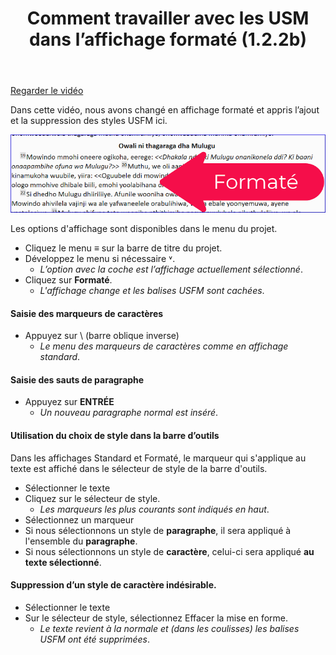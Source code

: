 ﻿---
title: Comment travailler avec les USM dans l’affichage formaté (1.2.2b)
---
[Regarder le vidéo](https://vimeo.com/446776619)

Dans cette vidéo, nous avons changé en affichage formaté et appris l’ajout et la suppression des styles USFM ici.

![](../media/66b503036e5988be48dd90578f64ece7.png)

Les options d'affichage sont disponibles dans le menu du projet.

-   Cliquez le menu **≡** sur la barre de titre du projet.
-   Développez le menu si nécessaire ˅.
    -  *L’option avec la coche est l’affichage actuellement sélectionné*.
-   Cliquez sur **Formaté**.
    -  *L'affichage change et les balises USFM sont cachées*.

#### Saisie des marqueurs de caractères

-   Appuyez sur \\ (barre oblique inverse)
    -  *Le menu des marqueurs de caractères comme en affichage standard*.

#### Saisie des sauts de paragraphe

-   Appuyez sur **ENTRÉE**
    -  *Un nouveau paragraphe normal est inséré*.

#### Utilisation du choix de style dans la barre d’outils

Dans les affichages Standard et Formaté, le marqueur qui s'applique au texte est affiché dans le sélecteur de style de la barre d'outils.

-   Sélectionner le texte
-   Cliquez sur le sélecteur de style.
    -  *Les marqueurs les plus courants sont indiqués en haut*.
-   Sélectionnez un marqueur
-   Si nous sélectionnons un style de **paragraphe**, il sera appliqué à l'ensemble du **paragraphe**.
-   Si nous sélectionnons un style de **caractère**, celui-ci sera appliqué **au texte sélectionné**.

#### Suppression d’un style de caractère indésirable.

-   Sélectionner le texte
-   Sur le sélecteur de style, sélectionnez Effacer la mise en forme.
    -  *Le texte revient à la normale et (dans les coulisses) les balises USFM ont été supprimées*.

